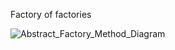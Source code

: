 Factory of factories

![Abstract_Factory_Method_Diagram](https://github.com/user-attachments/assets/5a78dc8a-6777-4640-b04a-cc117649e605)
